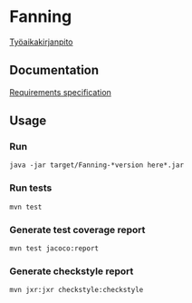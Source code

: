 # Fanning

[Työaikakirjanpito](https://github.com/Tuupertunut/Fanning/blob/master/documentation/tyoaikakirjanpito.md)

## Documentation

[Requirements specification](https://github.com/Tuupertunut/Fanning/blob/master/documentation/reqspec.md)

## Usage

### Run

```
java -jar target/Fanning-*version here*.jar
```

### Run tests

```
mvn test
```

### Generate test coverage report

```
mvn test jacoco:report
```

### Generate checkstyle report

```
mvn jxr:jxr checkstyle:checkstyle
```
